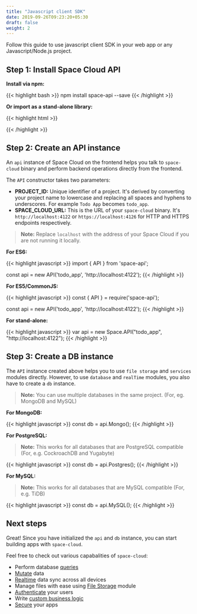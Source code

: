 ```yaml
---
title: "Javascript client SDK"
date: 2019-09-26T09:23:20+05:30
draft: false
weight: 2
---
```


Follow this guide to use javascript client SDK in your web app or any Javascript/Node.js project.

## Step 1: Install Space Cloud API
**Install via npm:**

{{< highlight bash >}}
npm install space-api --save
{{< /highlight >}}

**Or import as a stand-alone library:**

{{< highlight html >}}
<script src="https://spaceuptech.com/downloads/libraries/space-api.js"></script>
{{< /highlight >}}

## Step 2: Create an API instance

An `api` instance of Space Cloud on the frontend helps you talk to `space-cloud` binary and perform backend operations directly from the frontend. 

The `API` constructor takes two parameters: 

- **PROJECT_ID:** Unique identifier of a project. It's derived by converting your project name to lowercase and replacing all spaces and hyphens to underscores. For example `Todo App` becomes `todo_app`.
- **SPACE_CLOUD_URL:** This is the URL of your `space-cloud` binary. It's `http://localhost:4122` or `https://localhost:4126` for HTTP and HTTPS endpoints respectively.

> **Note:** Replace `localhost` with the address of your Space Cloud if you are not running it locally. 

**For ES6:**

{{< highlight javascript >}}
import { API } from 'space-api';

const api = new API('todo_app', 'http://localhost:4122');
{{< /highlight >}}

**For ES5/CommonJS:**

{{< highlight javascript >}}
const { API } = require('space-api');

const api = new API('todo_app', 'http://localhost:4122');
{{< /highlight >}}

**For stand-alone:**

{{< highlight javascript >}}
var api = new Space.API("todo_app", "http://localhost:4122");
{{< /highlight >}}


## Step 3: Create a DB instance

The `API` instance created above helps you to use `file storage` and `services` modules directly. However, to use `database` and `realTime` modules, you also have to create a `db` instance.

> **Note:** You can use multiple databases in the same project. (For, eg. MongoDB and MySQL)

**For MongoDB:**

{{< highlight javascript >}}
const db = api.Mongo();
{{< /highlight >}}


**For PostgreSQL:**

> **Note:** This works for all databases that are PostgreSQL compatible (For, e.g. CockroachDB and Yugabyte)

{{< highlight javascript >}}
const db = api.Postgres();
{{< /highlight >}}

**For MySQL:**

> **Note:** This works for all databases that are MySQL compatible (For, e.g. TiDB)

{{< highlight javascript >}}
const db = api.MySQL();
{{< /highlight >}}

## Next steps
Great! Since you have initialized the `api` and `db` instance, you can start building apps with `space-cloud`. 

Feel free to check out various capabalities of `space-cloud`:

- Perform database [queries](/essentials/queries)
- [Mutate](/essentials/mutations) data
- [Realtime](/essentials/subscriptions) data sync across all devices
- Manage files with ease using [File Storage](/essentials/file-storage) module
- [Authenticate](/auth/authentication) your users
- Write [custom business logic](/essentials/remote-services)
- [Secure](/auth/authorization) your apps